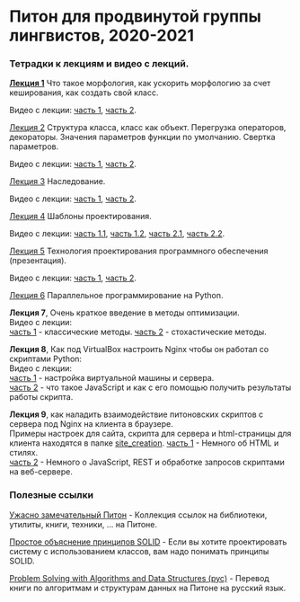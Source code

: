 # Питон для продвинутой группы лингвистов, 2020-2021

### Тетрадки к лекциям и видео с лекций.

[**Лекция 1**](https://github.com/klyshinsky/AdvancedPyhon_2020_21/blob/master/lecture_20200904.ipynb) Что такое морфология, как ускорить морфологию за счет кеширования, как создать свой класс.

Видео с лекции: [часть 1](https://www.youtube.com/watch?v=B6PCiZD2tWU), [часть 2](https://www.youtube.com/watch?v=lxcXlxAx_FM).

[Лекция 2](https://github.com/klyshinsky/AdvancedPyhon_2020_21/blob/master/lecture_20200907_operators_decorators.ipynb) Структура класса, класс как объект. Перегрузка операторов, декораторы. Значения параметров функции по умолчанию. Свертка параметров.

Видео с лекции: [часть 1](https://www.youtube.com/watch?v=B6PCiZD2tWU), [часть 2](https://www.youtube.com/watch?v=B6PCiZD2tWU).

[Лекция 3](https://github.com/klyshinsky/AdvancedPyhon_2020_21/blob/master/lecture_20200911_Inheritance.ipynb) Наследование.

Видео с лекции: [часть 1](https://www.youtube.com/watch?v=ApGdiG1rs2U), [часть 2](https://youtu.be/QYa5MiWDj5I).

[Лекция 4](https://github.com/klyshinsky/AdvancedPyhon_2020_21/blob/master/lecture_20200921_design_patterns.ipynb) Шаблоны проектирования.

Видео с лекции: [часть 1.1](https://www.youtube.com/watch?v=G6OdYoTiz04), [часть 1.2](https://www.youtube.com/watch?v=U1FW22Ov1f4), [часть 2.1](https://www.youtube.com/watch?v=7MBgynpsuV8), [часть 2.2](https://www.youtube.com/watch?v=Bt2g6yDuaPM).

[Лекция 5](https://github.com/klyshinsky/AdvancedPyhon_2020_21/blob/master/software_design.pdf) Технология проектирования программного обеспечения (презентация).

Видео с лекции: [часть 1](https://www.youtube.com/watch?v=rPAeg3w8Dn0), [часть 2](https://www.youtube.com/watch?v=zf64WaqqC1E).

[Лекция 6](https://github.com/klyshinsky/AdvancedPyhon_2020_21/blob/master/lecture_20201026_multiprocessing.ipynb) Параллельное программирование на Python.

**Лекция 7**, Очень краткое введение в методы оптимизации.  
Видео с лекции:  
[часть 1](https://youtu.be/5adxhZtl5RA) - классические методы.
[часть 2](https://youtu.be/1gikgk32zJw) - стохастические методы.

**Лекция 8**, Как под VirtualBox настроить Nginx чтобы он работал со скриптами Python:  
Видео с лекции:  
[часть 1](https://youtu.be/aBuWhTOXFkw) - настройка виртуальной машины и сервера.  
[часть 2](https://youtu.be/4fqPFrtkNXU) - что такое JavaScript и как с его помощью получить результаты работы скрипта.

**Лекция 9**, как наладить взаимодействие питоновских скриптов с сервера под Nginx на клиента в браузере.  
Примеры настроек для сайта, скрипта для сервера и html-страницы для клиента находятся в папке [site_creation](https://github.com/klyshinsky/AdvancedPyhon_2020_21/blob/master/site_creation/).
[часть 1](https://youtu.be/pDuR3LseU1Y) - Немного об HTML и стилях.  
[часть 2](https://youtu.be/Z4g1OTwAjx0) - Немного о JavaScript, REST и обработке запросов скриптами на веб-сервере.

### Полезные ссылки

[Ужасно замечательный Питон](https://github.com/trananhkma/fucking-awesome-python) - Коллекция ссылок на библиотеки, утилиты, книги, техники, ... на Питоне.

[Простое объяснение принципов SOLID](https://habr.com/ru/company/mailru/blog/412699/) - Если вы хотите проектировать систему с использованием классов, вам надо понимать принципы SOLID.

[Problem Solving with Algorithms and Data Structures (рус)](https://aliev.me/runestone/) - Перевод книги по алгоритмам и структурам данных на Питоне на русский язык.


